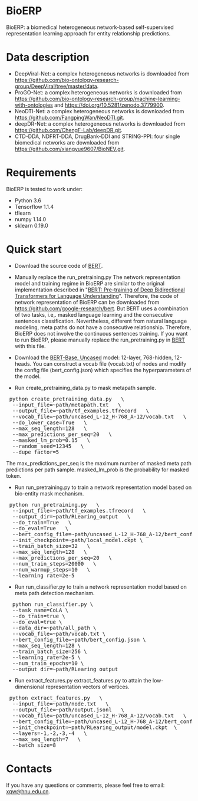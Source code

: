 # BioERP
BioERP: a biomedical heterogeneous network-based self-supervised representation learning approach for entity relationship predictions.

# Data description
* DeepViral-Net: a complex heterogeneous networks is downloaded from https://github.com/bio-ontology-research-group/DeepViral/tree/master/data.
* ProGO-Net: a complex heterogeneous networks is downloaded from https://github.com/bio-ontology-research-group/machine-learning-with-ontologies and https://doi.org/10.5281/zenodo.3779900.
* NeoDTI-Net: a complex heterogeneous networks is downloaded from https://github.com/FangpingWan/NeoDTI.git.
* deepDR-Net: a complex heterogeneous networks is downloaded from https://github.com/ChengF-Lab/deepDR.git.
* CTD-DDA, NDFRT-DDA, DrugBank-DDI and STRING-PPI: four single biomedical networks are downloaded from https://github.com/xiangyue9607/BioNEV.git.


# Requirements
BioERP is tested to work under:
* Python 3.6  
* Tensorflow 1.1.4
* tflearn
* numpy 1.14.0
* sklearn 0.19.0

# Quick start
* Download the source code of [BERT](https://github.com/google-research/bert). 
* Manually replace the run_pretraining.py
The network representation model and training regime in BioERP are similar to the original implementation described in "[BERT: Pre-training of Deep Bidirectional Transformers for Language Understanding](https://www.aclweb.org/anthology/N19-1423/)". Therefore, the code of network representation of BioERP can be downloaded from https://github.com/google-research/bert. But BERT uses a combination of two tasks, i.e,. masked language learning and the consecutive sentences classification. Nevertheless, different from natural language modeling, meta paths do not have a consecutive relationship. Therefore, BioERP does not involve the continuous sentences training. If you want to run BioERP, please manually replace the run_pretraining.py in [BERT](https://github.com/google-research/bert) with this file. 
  
* Download the [BERT-Base, Uncased](https://storage.googleapis.com/bert_models/2018_10_18/uncased_L-12_H-768_A-12.zip) model: 12-layer, 768-hidden, 12-heads. 
You can construct a vocab file (vocab.txt) of nodes and modify the config file (bert_config.json) which specifies the hyperparameters of the model.
* Run create_pretraining_data.py to mask metapath sample.  
<pre> python create_pretraining_data.py   \
  --input_file=~path/metapath.txt   \
  --output_file=~path/tf_examples.tfrecord   \
  --vocab_file=~path/uncased_L-12_H-768_A-12/vocab.txt   \ 
  --do_lower_case=True   \  
  --max_seq_length=128   \  
  --max_predictions_per_seq=20   \
  --masked_lm_prob=0.15   \ 
  --random_seed=12345   \
  --dupe_factor=5 </pre>
The max_predictions_per_seq is the maximum number of masked meta path predictions per path sample. masked_lm_prob is the probability for masked token.

* Run run_pretraining.py to train a network representation model based on bio-entity mask mechanism.
<pre> python run_pretraining.py   \  
  --input_file=~path/tf_examples.tfrecord   \  
  --output_dir=~path/RLearing_output   \  
  --do_train=True   \  
  --do_eval=True   \  
  --bert_config_file=~path/uncased_L-12_H-768_A-12/bert_config.json   \ 
  --init_checkpoint=~path/local_model.ckpt \
  --train_batch_size=32   \  
  --max_seq_length=128   \  
  --max_predictions_per_seq=20   \  
  --num_train_steps=20000   \  
  --num_warmup_steps=10   \  
  --learning_rate=2e-5  </pre>
  
* Run run_classifier.py to train a network representation model based on meta path detection mechanism.
<pre>  python run_classifier.py \
  --task_name=CoLA \
  --do_train=true \
  --do_eval=true \
  --data_dir=~path/all_path \
  --vocab_file=~path/vocab.txt \
  --bert_config_file=~path/bert_config.json \
  --max_seq_length=128 \
  --train_batch_size=256 \
  --learning_rate=2e-5 \
  --num_train_epochs=10 \
  --output_dir=~path/RLearing_output  </pre>

* Run extract_features.py extract_features.py to attain the low-dimensional representation vectors of vertices.
<pre> python extract_features.py   \  
  --input_file=~path/node.txt   \  
  --output_file=~path/output.jsonl   \  
  --vocab_file=~path/uncased_L-12_H-768_A-12/vocab.txt   \  
  --bert_config_file=~path/uncased_L-12_H-768_A-12/bert_config.json   \  
  --init_checkpoint=~path/RLearing_output/model.ckpt  \  
  --layers=-1,-2,-3,-4   \  
  --max_seq_length=7   \  
  --batch_size=8 </pre>


# Contacts
If you have any questions or comments, please feel free to email: xqw@hnu.edu.cn.

